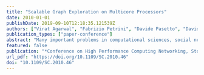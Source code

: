 ```yaml
---
title: "Scalable Graph Exploration on Multicore Processors"
date: 2010-01-01
publishDate: 2019-09-10T12:18:35.121539Z
authors: ["Virat Agarwal", "Fabrizio Petrini", "Davide Pasetto", "David A. Bader"]
publication_types: ["paper-conference"]
abstract: "Many important problems in computational sciences, social network analysis, security, and business analytics, are data-intensive and lend themselves to graph-theoretical analyses. In this paper we investigate the challenges involved in exploring very large graphs by designing a breadth-first search (BFS) algorithm for advanced multi-core processors that are likely to become the building blocks of future exascale systems. Our new methodology for large-scale graph analytics combines a highlevel algorithmic design that captures the machine-independent aspects, to guarantee portability with performance to future processors, with an implementation that embeds processorspecific optimizations. We present an experimental study that uses state-of-the-art Intel Nehalem EP and EX processors and up to 64 threads in a single system. Our performance on several benchmark problems representative of the power-law graphs found in real-world problems reaches processing rates that are competitive with supercomputing results in the recent literature. In the experimental evaluation we prove that our graph exploration algorithm running on a 4-socket Nehalem EX is (1) 2.4 times faster than a Cray XMT with 128 processors when exploring a random graph with 64 million vertices and 512 millions edges, (2) capable of processing 550 million edges per second with an R-MAT graph with 200 million vertices and 1 billion edges, comparable to the performance of a similar graph on a Cray MTA-2 with 40 processors and (3) 5 times faster than 256 BlueGene/L processors on a graph with average degree 50."
featured: false
publication: "*Conference on High Performance Computing Networking, Storage and Analysis, SC 2010, New Orleans, LA, USA, November 13-19, 2010*"
url_pdf: "https://doi.org/10.1109/SC.2010.46"
doi: "10.1109/SC.2010.46"
---
```


